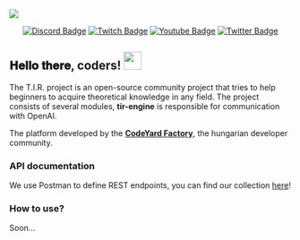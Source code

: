 <img src='https://s3.eu-central-1.amazonaws.com/factory.codeyard.eu/tir_git_cover.png' >
<br/>
<center>

[![Discord Badge](https://img.shields.io/badge/-@Factory-7289da?style=flat-square&labelColor=7289da&logo=discord&logoColor=white&link=https://discord.gg/codeyard-823104905141157918)](https://discord.gg/codeyard-823104905141157918) [![Twitch Badge](https://img.shields.io/badge/-@codeyard-9146FF?style=flat-square&labelColor=9146FF&logo=twitch&logoColor=white&link=https://twitch.tv/codeyard)](https://twitch.tv/codeyard) [![Youtube Badge](https://img.shields.io/badge/-@teamcodeyard-FF0000?style=flat-square&labelColor=FF0000&logo=youtube&logoColor=white&link=https://www.youtube.com/@teamcodeyard)](https://www.youtube.com/@teamcodeyard) [![Twitter Badge](https://img.shields.io/badge/-@iujlaki-1ca0f1?style=flat-square&labelColor=1ca0f1&logo=twitter&logoColor=white&link=https://twitter.com/iujlaki)](https://twitter.com/iujlaki) 

</center>
<h2> 𝐇𝐞𝐥𝐥𝐨 𝐭𝐡𝐞𝐫𝐞, coders! <img src="https://s3.eu-central-1.amazonaws.com/factory.codeyard.eu/Hi.gif" width="32px"></h2>
<p>
The T.I.R. project is an open-source community project that tries to help beginners to acquire theoretical knowledge in any field.
The project consists of several modules, <b>tir-engine</b> is responsible for communication with OpenAI.
</p>

<p>The platform developed by the <b><a href="https://factory.codeyard.eu/"> CodeYard Factory</a></b>, the hungarian developer community.</p>

<h3>API documentation</h3>
<p>
We use Postman to define REST endpoints, you can find our collection <a href="https://documenter.getpostman.com/view/795261/2s9Xy6pUdQ#ee63743c-87e3-471f-8b24-370431aea6b4">here</a>!
</p>

<h3>How to use?</h3>
<p>Soon...</p>
